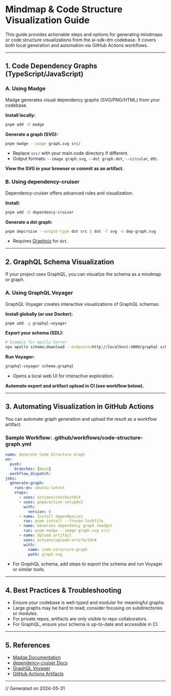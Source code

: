 # Mindmap & Code Structure Visualization Guide

This guide provides actionable steps and options for generating mindmaps or code structure visualizations from the ai-sdk-dm codebase. It covers both local generation and automation via GitHub Actions workflows.

---

## 1. Code Dependency Graphs (TypeScript/JavaScript)

### **A. Using Madge**

Madge generates visual dependency graphs (SVG/PNG/HTML) from your codebase.

**Install locally:**

```sh
pnpm add -D madge
```

**Generate a graph (SVG):**

```sh
pnpm madge --image graph.svg src/
```

- Replace `src/` with your main code directory if different.
- Output formats: `--image graph.svg`, `--dot graph.dot`, `--circular`, etc.

**View the SVG in your browser or commit as an artifact.**

### **B. Using dependency-cruiser**

Dependency-cruiser offers advanced rules and visualization.

**Install:**

```sh
pnpm add -D dependency-cruiser
```

**Generate a dot graph:**

```sh
pnpm depcruise --output-type dot src | dot -T svg -o dep-graph.svg
```

- Requires [Graphviz](https://graphviz.gitlab.io/download/) for `dot`.

---

## 2. GraphQL Schema Visualization

If your project uses GraphQL, you can visualize the schema as a mindmap or graph.

### **A. Using GraphQL Voyager**

GraphQL Voyager creates interactive visualizations of GraphQL schemas.

**Install globally (or use Docker):**

```sh
pnpm add -g graphql-voyager
```

**Export your schema (SDL):**

```sh
# Example for Apollo Server
npx apollo schema:download --endpoint=http://localhost:4000/graphql schema.graphql
```

**Run Voyager:**

```sh
graphql-voyager schema.graphql
```

- Opens a local web UI for interactive exploration.

**Automate export and artifact upload in CI (see workflow below).**

---

## 3. Automating Visualization in GitHub Actions

You can automate graph generation and upload the result as a workflow artifact.

### **Sample Workflow: .github/workflows/code-structure-graph.yml**

```yaml
name: Generate Code Structure Graph
on:
  push:
    branches: [main]
  workflow_dispatch:
jobs:
  generate-graph:
    runs-on: ubuntu-latest
    steps:
      - uses: actions/checkout@v4
      - uses: pnpm/action-setup@v2
        with:
          version: 8
      - name: Install dependencies
        run: pnpm install --frozen-lockfile
      - name: Generate dependency graph (madge)
        run: pnpm madge --image graph.svg src/
      - name: Upload artifact
        uses: actions/upload-artifact@v4
        with:
          name: code-structure-graph
          path: graph.svg
```

- For GraphQL schema, add steps to export the schema and run Voyager or similar tools.

---

## 4. Best Practices & Troubleshooting

- Ensure your codebase is well-typed and modular for meaningful graphs.
- Large graphs may be hard to read; consider focusing on subdirectories or modules.
- For private repos, artifacts are only visible to repo collaborators.
- For GraphQL, ensure your schema is up-to-date and accessible in CI.

---

## 5. References

- [Madge Documentation](https://github.com/pahen/madge)
- [dependency-cruiser Docs](https://github.com/sverweij/dependency-cruiser)
- [GraphQL Voyager](https://github.com/APIs-guru/graphql-voyager)
- [GitHub Actions Artifacts](https://docs.github.com/en/actions/using-workflows/storing-workflow-data-as-artifacts)

---

// Generated on 2024-05-31
